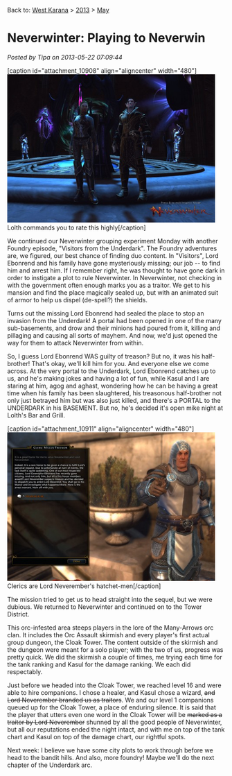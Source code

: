 Back to: [West Karana](/posts/westkarana.md) > [2013](/posts/2013/westkarana.md) > [May](./westkarana.md)
# Neverwinter: Playing to Neverwin

*Posted by Tipa on 2013-05-22 07:09:44*

[caption id="attachment\_10908" align="aligncenter" width="480"][![Lolth commands you to rate this highly](../../../uploads/2013/05/GameClient-2013-05-20-19-43-25-38-480x342.jpg)](../../../uploads/2013/05/GameClient-2013-05-20-19-43-25-38.jpg) Lolth commands you to rate this highly[/caption]

We continued our Neverwinter grouping experiment Monday with another Foundry episode, "Visitors from the Underdark". The Foundry adventures are, we figured, our best chance of finding duo content. In "Visitors", Lord Ebonrend and his family have gone mysteriously missing; our job -- to find him and arrest him. If I remember right, he was thought to have gone dark in order to instigate a plot to rule Neverwinter. In Neverwinter, not checking in with the government often enough marks you as a traitor. We get to his mansion and find the place magically sealed up, but with an animated suit of armor to help us dispel (de-spell?) the shields.

Turns out the missing Lord Ebonrend had sealed the place to stop an invasion from the Underdark! A portal had been opened in one of the many sub-basements, and drow and their minions had poured from it, killing and pillaging and causing all sorts of mayhem. And now, we'd just opened the way for them to attack Neverwinter from within.

So, I guess Lord Ebonrend WAS guilty of treason? But no, it was his half-brother! That's okay, we'll kill him for you. And everyone else we come across. At the very portal to the Underdark, Lord Ebonrend catches up to us, and he's making jokes and having a lot of fun, while Kasul and I are staring at him, agog and aghast, wondering how he can be having a great time when his family has been slaughtered, his treasonous half-brother not only just betrayed him but was also just killed, and there's a PORTAL to the UNDERDARK in his BASEMENT. But no, he's decided it's open mike night at Lolth's Bar and Grill.

[caption id="attachment\_10911" align="aligncenter" width="480"][![Clerics are Lord Neverember's hatchet-men](../../../uploads/2013/05/GameClient-2013-05-20-19-15-37-24-480x343.jpg)](../../../uploads/2013/05/GameClient-2013-05-20-19-15-37-24.jpg) Clerics are Lord Neverember's hatchet-men[/caption]

The mission tried to get us to head straight into the sequel, but we were dubious. We returned to Neverwinter and continued on to the Tower District.

This orc-infested area steeps players in the lore of the Many-Arrows orc clan. It includes the Orc Assault skirmish and every player's first actual group dungeon, the Cloak Tower. The content outside of the skirmish and the dungeon were meant for a solo player; with the two of us, progress was pretty quick. We did the skirmish a couple of times, me trying each time for the tank ranking and Kasul for the damage ranking. We each did respectably. 

Just before we headed into the Cloak Tower, we reached level 16 and were able to hire companions. I chose a healer, and Kasul chose a wizard, ~~and Lord Neverember branded us as traitors~~. We and our level 1 companions queued up for the Cloak Tower, a place of enduring silence. It is said that the player that utters even one word in the Cloak Tower will be ~~marked as a traitor by Lord Neverember~~ shunned by all the good people of Neverwinter, but all our reputations ended the night intact, and with me on top of the tank chart and Kasul on top of the damage chart, our rightful spots.

Next week: I believe we have some city plots to work through before we head to the bandit hills. And also, more foundry! Maybe we'll do the next chapter of the Underdark arc. 
